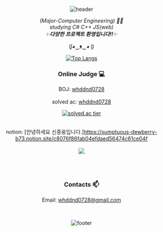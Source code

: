   <div align=center>

![header](https://capsule-render.vercel.app/api?type=wave&color=auto&height=300&section=header&text=Jongung%20Shin&fontSize=90)




<p>
  <em>
    (Major-Computer Engineering) 👨‍💻 <br>
    studying C# C++ JS(web) <br>
    ✨<b>다양한 프로젝트 환영입니다!!</b>✨
  </em>  
</p>
 (ᶘ◕‿ᴥ‿◕ ᶅ) 
  

[![Top Langs](https://github-readme-stats.vercel.app/api/top-langs/?username=ShinJongUng&langs_count=10)](https://github.com/ShinJongUng/github-readme-stats)
<br>
### Online Judge 💻

BOJ: [whddnd0728](http://icpc.me/whddnd0728)<br><br>
  solved ac: [whddnd0728](https://solved.ac/profile/whddnd0728)<br>
  
[![solved.ac tier](http://mazassumnida.wtf/api/generate_badge?boj=whddnd0728)](https://solved.ac/whddnd0728)
<br><br>
  
  notion: [안녕하세요 신종웅입니다.]https://sumptuous-dewberry-b73.notion.site/c8076f86fab04efdaed56474c61ce04f
<br><br>
<img src="https://ghchart.rshah.org/219138/ShinJongUng"/>
                                                 
<br><br>

### Contacts 📫

 Email: whddnd0728@gmail.com

<br>

![footer](https://capsule-render.vercel.app/api?type=wave&color=auto&height=300&section=footer&fontSize=90)
</div>
